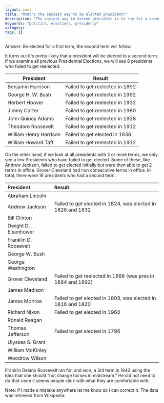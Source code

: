 ```yaml
---
layout: post
title: "What's the easiest way to be elected president?"
description: "The easiest way to become president is to run for a second term."
keywords: "politics, elections, presidency"
category:
tags: []
---
```


Answer: Be elected for a first term, the second term will follow.

It turns out it's pretty likely that a president will be elected to a second term. If we examine all previous Presidential Elections, we will see 8 presidents who failed to get reelected:

<table class="table">
<thead>
<tr>
    <th>President</th>
    <th>Result</th>
</tr>
</thead>
<tbody>
<tr>
<td>Benjamin Harrison</td>
<td>Failed to get reelected in 1892</td>
</tr>
<tr>
<td>George H. W. Bush</td>
<td>Failed to get reelected in 1992</td>
</tr>
<tr>
<td>Herbert Hoover</td>
<td>Failed to get reelected in 1932</td>
</tr>
<tr>
<td>Jimmy Carter</td>
<td>Failed to get reelected in 1980</td>
</tr>
<tr>
<td>John Quincy Adams</td>
<td>Failed to get reelected in 1828</td>
</tr>
<tr>
<td>Theodore Roosevelt</td>
<td>Failed to get reelected in 1912</td>
</tr>
<tr>
<td>William Henry Harrison</td>
<td>Failed to get elected in 1836</td>
</tr>
<tr>
<td>William Howard Taft</td>
<td>Failed to get reelected in 1912</td>
</tr>
</tbody></table>

<p>On the other hand, if we look at all presidents with 2 or more terms, we only see a few Presidents who have failed to get elected. Some of these, like Andrew Jackson, failed to get elected initially but were then able to get 2 terms in office. Grover Cleveland had non consecutive terms in office. In total, there were 16 presidents who had a second term.</p>

<table class="table">
<thead>
<tr>
<th align="left" height="19" width="143">President</th>
<th align="left" width="367">Result</th>
</tr>
</thead>
<tbody>
<tr>
<td>Abraham Lincoln</td>
<td></td>
</tr>
<tr>
<td>Andrew Jackson</td>
<td>Failed to get elected in 1824, was elected in 1828 and 1832</td>
</tr>
<tr>
<td>Bill Clinton</td>
<td></td>
</tr>
<tr>
<td>Dwight D. Eisenhower</td>
<td></td>
</tr>
<tr>
<td>Franklin D. Roosevelt</td>
<td></td>
</tr>
<tr>
<td>George W. Bush</td>
<td></td>
</tr>
<tr>
<td>George Washington</td>
<td></td>
</tr>
<tr>
<td>Grover Cleveland</td>
<td>Failed to get reelected in 1888 (was pres in 1884 and 1892)</td>
</tr>
<tr>
<td>James Madison</td>
<td></td>
</tr>
<tr>
<td>James Monroe</td>
<td>Failed to get elected in 1808, was elected in 1816 and 1820</td>
</tr>
<tr>
<td>Richard Nixon</td>
<td>Failed to get elected in 1960</td>
</tr>
<tr>
<td>Ronald Reagan</td>
<td></td>
</tr>
<tr>
<td>Thomas Jefferson</td>
<td>Failed to get elected in 1796</td>
</tr>
<tr>
<td>Ulysses S. Grant</td>
<td></td>
</tr>
<tr>
<td>William McKinley</td>
<td></td>
</tr>
<tr>
<td>Woodrow Wilson</td>
<td></td>
</tr>
</tbody></table>

<p>Franklin Delano Roosevelt ran for, and won, a 3rd term in 1940 using the idea that one should "not change horses in midstream." He did not need to do that since it seems people stick with what they are comfortable with.</p>

<p>Note: If I made a mistake anywhere let me know so I can correct it. The data was retrieved from Wikipedia.</p>

